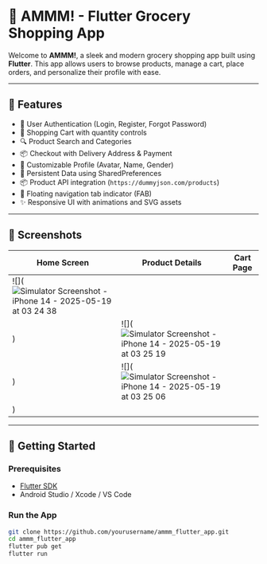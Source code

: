 # 🛒 AMMM! - Flutter Grocery Shopping App

Welcome to **AMMM!**, a sleek and modern grocery shopping app built using **Flutter**. This app allows users to browse products, manage a cart, place orders, and personalize their profile with ease.

---

## 📱 Features

- 👤 User Authentication (Login, Register, Forgot Password)
- 🛒 Shopping Cart with quantity controls
- 🔍 Product Search and Categories
- 📦 Checkout with Delivery Address & Payment
- 🎨 Customizable Profile (Avatar, Name, Gender)
- 💾 Persistent Data using SharedPreferences
- 📦 Product API integration (`https://dummyjson.com/products`)
- 📍 Floating navigation tab indicator (FAB)
- ✨ Responsive UI with animations and SVG assets

---

## 📸 Screenshots

| Home Screen         | Product Details     | Cart Page           |
|---------------------|---------------------|---------------------|
| ![](![Simulator Screenshot - iPhone 14 - 2025-05-19 at 03 24 38](https://github.com/user-attachments/assets/b461b2fb-0a28-4380-ad31-a09e31d025ea)
) | ![](![Simulator Screenshot - iPhone 14 - 2025-05-19 at 03 25 19](https://github.com/user-attachments/assets/12e5f453-a15f-4d63-9b69-eedab8c45bfd)
) | ![](![Simulator Screenshot - iPhone 14 - 2025-05-19 at 03 25 06](https://github.com/user-attachments/assets/d393daaa-61a0-4c1f-aa7d-d20ac7419599)
) |

---

## 🚀 Getting Started

### Prerequisites

- [Flutter SDK](https://flutter.dev/docs/get-started/install)
- Android Studio / Xcode / VS Code

### Run the App

```bash
git clone https://github.com/yourusername/ammm_flutter_app.git
cd ammm_flutter_app
flutter pub get
flutter run
